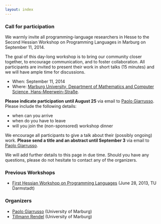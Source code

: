```yaml
---
layout: index
---
```

### Call for participation
We warmly invite all programming-language researchers in Hesse to the Second
Hessian Workshop on Programming Languages in Marburg on September 11, 2014.

The goal of this day-long workshop is to bring our community closer together, to
encourage communication, and to foster collaboration.
All participants are invited to present their work in short talks (15 minutes)
and we will have ample time for discussions.

* When: September 11, 2014
* Where: [Marburg University, Department of Mathematics and Computer Science,
Hans-Meerwein-Straße](http://www.uni-marburg.de/fb12/kontakt_lageplan).

**Please indicate participation until August 25** via email to [Paolo
Giarrusso](pgiarrusso@informatik.uni-marburg.de). Please include the following
details:

* when can you arrive
* when do you have to leave
* will you join the (non-sponsored) workshop dinner

We encourage all participants to give a talk about their (possibly ongoing)
work. **Please send a title and an abstract until September 3** via email to [Paolo
Giarrusso](pgiarrusso@informatik.uni-marburg.de).

We will add further details to this page in due time.
Should you have any questions, please do not hesitate to contact any of the organizers.

### Previous Workshops
 * [First Hessian Workshop on Programming Languages](http://erdweg.org/HessPL/index.html) (June 28, 2013, TU Darmstadt)

### Organizers
* [Paolo Giarrusso](pgiarrusso@informatik.uni-marburg.de) (University of Marburg)
* [Tillmann Rendel](rendel@informatik.uni-marburg.de) (University of Marburg)
